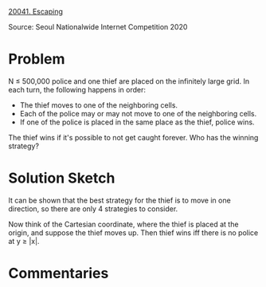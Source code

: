[20041. Escaping](https://www.acmicpc.net/problem/20041)

Source: Seoul Nationalwide Internet Competition 2020


# Problem

N ≤ 500,000 police and one thief are placed on the infinitely large grid. In each turn, the following happens in order:

* The thief moves to one of the neighboring cells.
* Each of the police may or may not move to one of the neighboring cells.
* If one of the police is placed in the same place as the thief, police wins.

The thief wins if it's possible to not get caught forever. Who has the winning strategy?

# Solution Sketch

It can be shown that the best strategy for the thief is to move in one direction, so there are only 4 strategies to consider.

Now think of the Cartesian coordinate, where the thief is placed at the origin, and suppose the thief moves up. Then thief wins iff there is no police at y ≥ |x|.

# Commentaries
